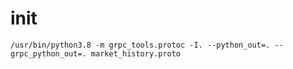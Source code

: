 # init

```shell
/usr/bin/python3.8 -m grpc_tools.protoc -I. --python_out=. --grpc_python_out=. market_history.proto
```